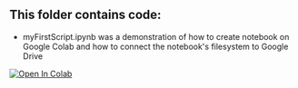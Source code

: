 ## This folder contains code: 

* myFirstScript.ipynb was a demonstration of how to create notebook on Google Colab and how to connect the notebook's filesystem to Google Drive

[![Open In Colab](https://colab.research.google.com/assets/colab-badge.svg)](https://colab.research.google.com/github/sophshi05/pgss2020_lecture2_cslab/blob/master/MyNotebooks/myFirstScript.ipynb)
